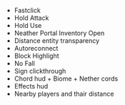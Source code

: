 - Fastclick
- Hold Attack
- Hold Use
- Neather Portal Inventory Open
- Distance entity transparency
- Autoreconnect
- Block Highlight
- No Fall
- Sign clickthrough
- Chord hud + Biome + Nether cords
- Effects hud
- Nearby players and thair distance
